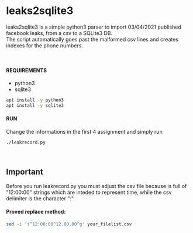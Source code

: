# leaks2sqlite3

leaks2sqlite3 is a simple python3 parser to import 03/04/2021 published facebook leaks, from a csv to a SQLite3 DB.
<br>
The script automatically goes past the malformed csv lines and creates indexes for the phone numbers.

<br>

#### REQUIREMENTS
 - python3
 - sqlite3

```bash
apt install -y python3
apt install -y sqlite3
```

#### RUN

Change the informations in the first 4 assignment and simply run
```bash
./leakrecord.py
```

<br>

## Important

Before you run leakrecord.py you must adjust the csv file because is full of "12:00:00" strings
which are inteded to represent time, while the csv delimiter is the character ":".
<br>

#### Proved replace method:
```bash
sed -i 's^12:00:00^12.00.00^g' your_filelist.csv
```
